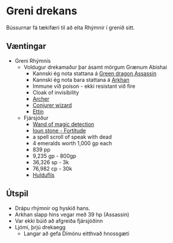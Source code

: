 # Greni drekans

Bússurnar fá tækifæri til að elta Rhýmnir í grenið sitt.

## Væntingar
- Greni Rhýmnis
  - Voldugur drekamaður þar ásamt mörgum Grænum Abishai
    - Kannski ég nota stattana á [Green dragon Assassin](
      https://www.dndbeyond.com/monsters/27711-half-green-dragon-assassin)
    - Kannski ég nota bara stattana á [Arkhan](
      https://www.dndbeyond.com/monsters/416910-arkhan-the-cruel)
    - Immune við poison - ekki resistant við fire
    - Cloak of invisibility
    - [Archer](https://www.dndbeyond.com/monsters/2560725-archer)
    - [Conjurer wizard](
      https://www.dndbeyond.com/monsters/2560761-conjurer-wizard)
    - [Ettin](https://www.dndbeyond.com/monsters/16860-ettin)
  - Fjársjóður
    - [Wand of magic detection](
      https://www.dndbeyond.com/magic-items/4793-wand-of-magic-detection)
    - [Ioun stone - Fortitude](
      https://www.dndbeyond.com/magic-items/4933-ioun-stone-of-fortitude)
    - a spell scroll of speak with dead
    - 4 emeralds worth 1,000 gp each
    - 839 pp
    - 9,235 gp - 800gp
    - 36,326 sp - 3k 
    - 76,982 cp - 30k
    - [Hulduflís](https://www.dndbeyond.com/magic-items/2412248-feywild-shard)


## Útspil 
- Drápu rhýmnir og hyskið hans.
- Arkhan slapp hins vegar með 39 hp (Assassin)
- Var ekki búið að afgreiða fjársjóðinn
- Ljómi, þrjú drekaegg
  - Langar að gefa Dímónu eitthvað hnossgæti

